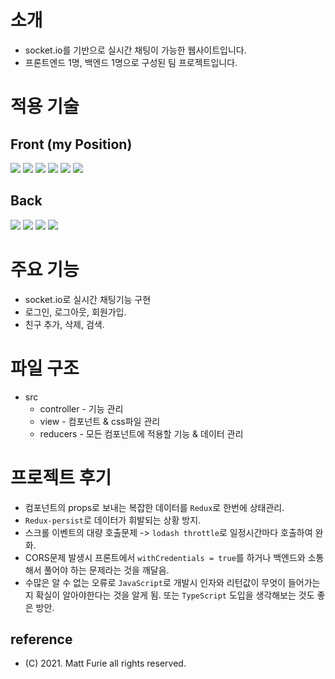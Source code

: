 # 소개

-   socket.io를 기반으로 실시간 채팅이 가능한 웹사이트입니다.
-   프론트엔드 1명, 백엔드 1명으로 구성된 팀 프로젝트입니다.

# 적용 기술

## Front (my Position)

<img src="https://img.shields.io/badge/JavaScript-F7DF1E?style=flat&logo=javascript&logoColor=white"/> <img src="https://img.shields.io/badge/React-61DAFB?style=flat&logo=React&logoColor=white"/> <img src="https://img.shields.io/badge/socket.io-010101?style=flat&logo=socket.io&logoColor=white"/> <img src="https://img.shields.io/badge/axios-5A29E4?style=flat&logo=axios&logoColor=white"/> <img src="https://img.shields.io/badge/Redux-764ABC?style=flat&logo=redux&logoColor=white"/> <img src="https://img.shields.io/badge/Sass-CC6699?style=flat&logo=Sass&logoColor=white"/>

## Back

<img src="https://img.shields.io/badge/TypeScript-3178C6?style=flat&logo=typescript&logoColor=white"/> <img src="https://img.shields.io/badge/Node.js-339933?style=flat&logo=node.js&logoColor=white"/> <img src="https://img.shields.io/badge/express.js-000000?style=flat&logo=express&logoColor=white"/> <img src="https://img.shields.io/badge/Swagger-85EA2D?style=flat&logo=swagger&logoColor=white"/>

# 주요 기능

-   socket.io로 실시간 채팅기능 구현
-   로그인, 로그아웃, 회원가입.
-   친구 추가, 삭제, 검색.

# 파일 구조

-   src
    -   controller - 기능 관리
    -   view - 컴포넌트 & css파일 관리
    -   reducers - 모든 컴포넌트에 적용할 기능 & 데이터 관리

# 프로젝트 후기

-   컴포넌트의 props로 보내는 복잡한 데이터를 <code>Redux</code>로 한번에 상태관리.
-   <code>Redux-persist</code>로 데이터가 휘발되는 상황 방지.
-   스크롤 이벤트의 대량 호출문제 -> <code>lodash throttle</code>로 일정시간마다 호출하여 완화.
-   CORS문제 발생시 프론트에서 <code>withCredentials = true</code>를 하거나 백엔드와 소통해서 풀어야 하는 문제라는 것을 깨달음.
-   수많은 알 수 없는 오류로 <code>JavaScript</code>로 개발시 인자와 리턴값이 무엇이 들어가는지 확실이 알아야한다는 것을 알게 됨. 또는 <code>TypeScript</code> 도입을 생각해보는 것도 좋은 방안.

## reference

-   (C) 2021. Matt Furie all rights reserved.
